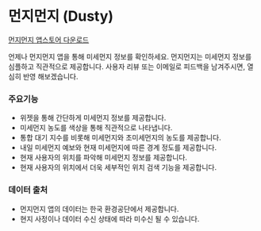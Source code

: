 # 먼지먼지 (Dusty)

[먼지먼지 앱스토어 다운로드](https://itunes.apple.com/kr/app/먼지먼지/id1346903675?l=en&mt=8)

언제나 먼지먼지 앱을 통해 미세먼지 정보를 확인하세요. 먼지먼지는 미세먼지 정보를 심플하고 직관적으로 제공합니다. 사용자 리뷰 또는 이메일로 피드백을 남겨주시면, 열심히 반영 해보겠습니다.

### 주요기능
- 위젯을 통해 간단하게 미세먼지 정보를 제공합니다.
- 미세먼지 농도를 색상을 통해 직관적으로 나타냅니다.
- 통합 대기 지수를 비롯해 미세먼지와 초미세먼지의 농도를 제공합니다.
- 내일 미세먼지 예보와 현재 미세먼지에 따른 경계 정도를 제공합니다.
- 현재 사용자의 위치를 파악해 미세먼지 정보를 제공합니다.
- 현재 사용자의 위치에서 더욱 세부적인 위치 검색 기능을 제공합니다.

### 데이터 출처
- 먼지먼지 앱의 데이터는 한국 환경공단에서 제공합니다.
- 현지 사정이나 데이터 수신 상태에 따라 미수신 될 수 있습니다.